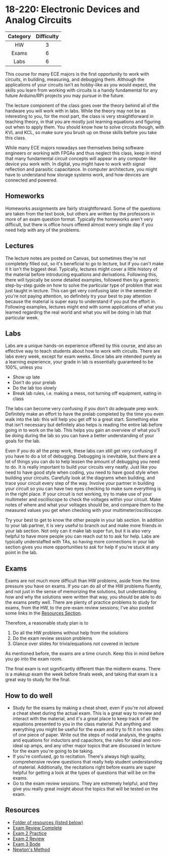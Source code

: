 # 18-220: Electronic Devices and Analog Circuits

| Category | Difficulty |
|:-:       | :-:        |
| HW       | 3          |
| Exams    | 6          |
| Labs     | 6          |

This course for many ECE majors is the first opportunity to work with circuits,
in building, measuring, and debugging them. Although the applications of your
circuits isn't as hobby-like as you would expect, the skills you learn from
working with circuits is a handy fundamental for any future Arduino/RPi projects
you may pursue in the future.

The lecture component of the class goes over the theory behind all of the hardware
you will work with in labs. While the theory may not be as interesting to you, for
the most part, the class is very straightforward in teaching theory, in that you are
mostly just learning equations and figuring out when to apply them. You should know how
to solve circuits though, with KVL and KCL, so make sure you brush up on those skills before
you take this class.

While many ECE majors nowadays see themselves being software engineers or working with FPGAs
and thus neglect this class, keep in mind that many fundamental circuit concepts will appear
in any computer-like device you work with. In digital, you might have to work with signal reflection
and parasitic capacitance. In computer architecture, you might have to understand how
storage systems work, and how devices are connected and powered.

## Homeworks

Homeworks assignments are fairly straightforward. Some of the questions are taken from
the text book, but others are written by the professors in more of an exam question
format. Typically the homeworks aren't very difficult, but there is office hours
offered almost every single day if you need help with any of the problems.

## Lectures

The lecture notes are posted on Canvas, but sometimes they're not completely
filled out, so it's beneficial to go to lecture, but if you can't make it
it isn't the biggest deal. Typically, lectures might cover a little history
of the material before introducing equations and derivations. Following this,
there will typically be some detailed examples, followed then by a generic
step-by-step guide on how to solve the particular type of problem that was
just taught in lecture. This can get very confusing later in the semester
if you're not paying attention, so definitely try your best to pay
attention because the material is super easy to understand if you put the
effort in. Following examples, lectures might end with some applications
of what you learned regarding the real world and what you will be doing in
lab that particular week.

## Labs

Labs are a unique hands-on experience offered by this course, and also an
effective way to teach students about how to work with circuits. There are labs every week, except for exam weeks. Since labs are intended purely as a learning experience, your grade in lab is essentially guaranteed to be 100%, unless you

- Show up late
- Don't do your prelab
- Do the lab too slowly
- Break lab rules, i.e. making a mess, not turning off equipment, eating in class

The labs can become very confusing if you don't do adequate prep work. Definitely make an effort to have the prelab completed by the time you even walk into the lab: this will help you get off to a great start. Something else that isn't necessary but definitely also helps is reading the entire lab before going in to work on the lab. This helps you gain an overview of what you'll be doing during the lab so you can have a better understanding of your goals for the lab.

Even if you do all the prep work, these labs can still get very confusing if you have to do a lot of debugging. Debugging is inevitable, but there are a lot of things you can do to help lessen the amount of debugging you need to do. It is really important to build your circuits very neatly. Just like you need to have good style when coding, you need to have good style when building your circuits. Carefully look at the diagrams when building, and trace your circuit every step of the way. Involve your partner in building your circuit so you can have two eyes checking to make sure everything is in the right place. If your circuit is not working, try to make use of your multimeter and oscilliscope to check the voltages within your circuit. Make notes of where and what your voltages should be, and compare them to the measured values you get when checking with your multimeter/oscilliscope.

Try your best to get to know the other people in your lab section. In addition to your lab partner, it is very useful to branch out and make more friends in your lab section. Not only can it make lab super fun, but it is also very helpful to have more people you can reach out to to ask for help. Labs are typically understaffed with TAs, so having more connections in your lab section gives you more opportunities to ask for help if you're stuck at any point in the lab.

## Exams

Exams are not much more difficult than HW problems, aside from the time pressure you have on exams. If you can do all of the HW problems fluently,
and not just in the sense of memorizing the solutions, but understanding how and why the solutions were written that way, you should be able to do
the exams pretty well. There are plenty of practice problems to study for exams, from the HW, to the pre-exam review sessions; I've also posted some links in the [Resources Section](#resources).

Therefore, a reasonable study plan is to

1. Do all the HW problems without help from the solutions
2. Do the exam review session problems
3. Glance over slides for trivia/equations not covered in lecture

As mentioned before, the exams are a time crunch. Keep this in mind before you go into the exam room.

The final exam is not significantly different than the midterm exams. There is a makeup exam the week before finals week, and taking that exam is a great way to study for the final.


## How to do well

- Study for the exams by making a cheat sheet, even if you're not allowed a cheat sheet during the actual exam. This is a great way to review and interact with the material, and it's a great place to keep track of all the equations presented to you in the class material. Put anything and everything you might be useful for the exam and try to fit it on two sides of one piece of paper. Write out the steps of nodal analysis, the graphs and equations for inductors and capacitors, the rules for ideal and non-ideal op amps, and any other major topics that are discussed in lecture for the exam you're going to be taking.
- If you're confused, go to recitation. There's always high quality, comprehensive review questions that really help student understanding of material. Additionally, the recitations right before exams are super helpful for getting a look at the types of questions that will be on the exams.
- Go to the exam review sessions. They are extremely helpful, and they give you really great insight about the topics that will be tested on the exam.

## Resources

- [Folder of resources (listed below)](https://github.com/mikinty/CMU-Notes/tree/master/18-220)
- [Exam Review Complete](https://github.com/mikinty/CMU-Notes/tree/master/18-220/18220_exam_review.pdf)
- [Exam 2 Practice](https://github.com/mikinty/CMU-Notes/tree/master/18-220/18220_E2_Practice.pdf)
- [Exam 2 Review](https://github.com/mikinty/CMU-Notes/tree/master/18-220/18220_E2_Review.pdf)
- [Exam 3 Bode](https://github.com/mikinty/CMU-Notes/tree/master/18-220/18220_E3_Bode.pdf)
- [Newton's Method](https://github.com/mikinty/CMU-Notes/tree/master/18-220/newtons.pdf)
